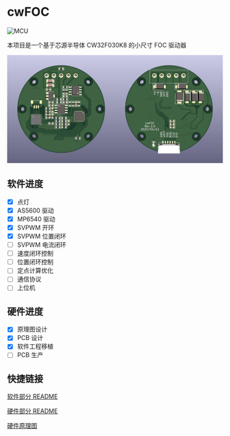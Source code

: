 # cwFOC

![MCU](https://img.shields.io/badge/MCU-CW32F030-brightgreen)

本项目是一个基于芯源半导体 CW32F030K8 的小尺寸 FOC 驱动器

![渲染图](./assets/cwFOC_3d.jpg)

## 软件进度

- [x] 点灯
- [x] AS5600 驱动
- [x] MP6540 驱动
- [x] SVPWM 开环
- [x] SVPWM 位置闭环
- [ ] SVPWM 电流闭环
- [ ] 速度闭环控制
- [ ] 位置闭环控制
- [ ] 定点计算优化
- [ ] 通信协议
- [ ] 上位机

## 硬件进度

- [x] 原理图设计
- [x] PCB 设计
- [x] 软件工程移植
- [ ] PCB 生产

## 快捷链接

[软件部分 README](./Software/README.md)

[硬件部分 README](./Hardware/README.md)

[硬件原理图](./Hardware/cwFOC.pdf)
